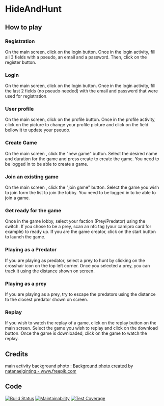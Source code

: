 # HideAndHunt

## How to play 

### Registration 
On the main screen, click on the login button. 
Once in the login activity, fill all 3 fields with a pseudo, an email and a password.
Then, click on the register button. 

### Login 
On the main screen, click on the login button. 
Once in the login activity, fill the last 2 fields (no pseudo needed) with the email and password that were used for registration.

### User profile 
On the main screen, click on the profile button. 
Once in the profile activity, click on the picture to change your profile picture and click on the field bellow it to update your pseudo. 

### Create Game 
On the main screen , click the "new game" button. 
Select the desired name and duration for the game and press create to create the game. 
You need to be logged in to be able to create a game.

### Join an existing game 
On the main screen , click the "join game" button.
Select the game you wish to join form the list to join the lobby. 
You need to be logged in to be able to join a game.

### Get ready for the game 
Once in the game lobby, select your faction (Prey/Predator) using the switch. 
If you chose to be a prey, scan an nfc tag (your camipro card for example) to ready up. 
If you are the game creator, click on the start button to launch the game.

### Playing as a Predator
If you are playing as predator, select a prey to hunt by clicking on the crosshair icon on the top left corner. 
Once you selected a prey, you can track it using the distance shown on screen. 

### Playing as a prey 
If you are playing as a prey, try to escape the predators using the distance to the closest predator shown on screen.

### Replay
If you wish to watch the replay of a game, click on the replay button on the main screen. 
Select the game you wish to replay and click on the download button. 
Once the game is downloaded, click on the game to watch the replay.


## Credits 

main activity background photo : <a href="https://www.freepik.com/free-photos-vectors/background">Background photo created by natanaelginting - www.freepik.com</a>

## Code 

[![Build Status](https://travis-ci.org/Hide-Hunt/HideAndHunt.svg?branch=master)](https://travis-ci.org/Hide-Hunt/HideAndHunt)
[![Maintainability](https://api.codeclimate.com/v1/badges/08a07eac60241c6ca861/maintainability)](https://codeclimate.com/github/Hide-Hunt/HideAndHunt/maintainability)
[![Test Coverage](https://api.codeclimate.com/v1/badges/08a07eac60241c6ca861/test_coverage)](https://codeclimate.com/github/Hide-Hunt/HideAndHunt/test_coverage)
